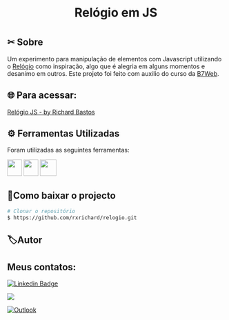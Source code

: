 
<h1 align="center">
    <p>Relógio em JS </p>
</h1>


<h1 align="center" >

    
</h1>

## ✂ Sobre

Um experimento para manipulação de elementos com Javascript utilizando o  [Relógio](rxrichard.github.io/relogio) como inspiração, algo que é alegria em alguns momentos e desanimo em outros.
Este projeto foi feito com auxilio do curso da [B7Web](https://b7web.com.br/).

## 🌐 Para acessar: 

[Relógio JS -  by Richard Bastos](rxrichard.github.io/relogio)


## ⚙️ Ferramentas Utilizadas

Foram utilizadas as seguintes ferramentas:

<p class="row">
<img src="https://logodownload.org/wp-content/uploads/2016/10/html5-logo-8.png" width="34px" height='38px'> 
 <img src="https://upload.wikimedia.org/wikipedia/commons/6/6a/JavaScript-logo.png" width="34px" height='38px'> 
 <img src="https://cdn4.iconfinder.com/data/icons/social-media-logos-6/512/121-css3-512.png" width="38px" height="38px"> 
</>

## 📂Como baixar o projecto

```bash
# Clonar o repositório
$ https://github.com/rxrichard/relogio.git
````


## 🏷Autor
 
<h2>Meus contatos: </h2>

[![Linkedin Badge ](https://img.shields.io/badge/-LinkedIn-blue?style=for-the-badge&logo=Linkedin&logoColor=white&link=https://www.linkedin.com/in/rxrichard/) ](https://www.linkedin.com/in/rxrichard/)

<a href="https://api.whatsapp.com/send?phone=5511974490549" alt="WhatsApp">
  <img src="https://img.shields.io/badge/-whatsapp-25d366?style=for-the-badge&logo=whatsapp&logoColor=white&link=https://api.whatsapp.com/send?phone=5511974490549"/></a>

[![Outlook](https://img.shields.io/badge/-outlook-2196f3?style=for-the-badge&logo=outlook&logoColor=white&link=mailto:rxrichard@outlook.com.br)](mailto:rxrichard@outlook.com.br)



